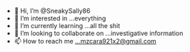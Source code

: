 - 👋 Hi, I’m @SneakySally86
- 👀 I’m interested in ...everything 
- 🌱 I’m currently learning ...all the shit
- 💞️ I’m looking to collaborate on ...investigative information 
- 📫 How to reach me ...mzcara921x2@gmail.com 

<!---
SneakySally86/SneakySally86 is a ✨ special ✨ repository because its `README.md` (this file) appears on your GitHub profile.
You can click the Preview link to take a look at your changes.
--->
